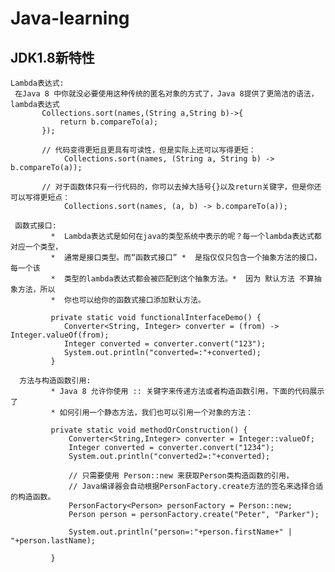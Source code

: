 # Java-learning

JDK1.8新特性
-----------
    Lambda表达式:
     在Java 8 中你就没必要使用这种传统的匿名对象的方式了，Java 8提供了更简洁的语法，lambda表达式
           Collections.sort(names,(String a,String b)->{
               return b.compareTo(a);
           });
           
           // 代码变得更短且更具有可读性，但是实际上还可以写得更短：
                Collections.sort(names, (String a, String b) -> b.compareTo(a));
           
           // 对于函数体只有一行代码的，你可以去掉大括号{}以及return关键字，但是你还可以写得更短点：
                Collections.sort(names, (a, b) -> b.compareTo(a));
     
     函数式接口:
             *  Lambda表达式是如何在java的类型系统中表示的呢？每一个lambda表达式都对应一个类型，
             *  通常是接口类型。而“函数式接口” *  是指仅仅只包含一个抽象方法的接口，每一个该
             *  类型的lambda表达式都会被匹配到这个抽象方法。*  因为 默认方法 不算抽象方法，所以
             *  你也可以给你的函数式接口添加默认方法。
            
             private static void functionalInterfaceDemo() {
                Converter<String, Integer> converter = (from) -> Integer.valueOf(from);
                Integer converted = converter.convert("123");
                System.out.println("converted=:"+converted);
             }
      
      方法与构造函数引用:
             * Java 8 允许你使用 :: 关键字来传递方法或者构造函数引用，下面的代码展示了
             * 如何引用一个静态方法，我们也可以引用一个对象的方法：
             
             private static void methodOrConstruction() {
                 Converter<String,Integer> converter = Integer::valueOf;
                 Integer converted = converter.convert("1234");
                 System.out.println("converted2=:"+converted);
         
                 // 只需要使用 Person::new 来获取Person类构造函数的引用，
                 // Java编译器会自动根据PersonFactory.create方法的签名来选择合适的构造函数。
                 PersonFactory<Person> personFactory = Person::new;
                 Person person = personFactory.create("Peter", "Parker");
         
                 System.out.println("person=:"+person.firstName+" | "+person.lastName);
             
             }
      